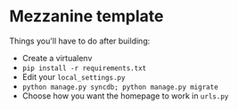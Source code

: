 # Mezzanine template

Things you'll have to do after building:

- Create a virtualenv
- `pip install -r requirements.txt`
- Edit your `local_settings.py`
- `python manage.py syncdb; python manage.py migrate`
- Choose how you want the homepage to work in `urls.py`